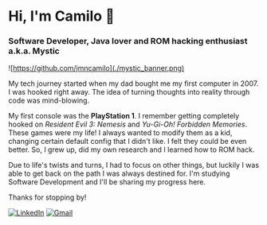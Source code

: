 # Hi, I'm Camilo 👋
### Software Developer, Java lover and ROM hacking enthusiast a.k.a. Mystic

![https://github.com/jmncamilo](./mystic_banner.png)

My tech journey started when my dad bought me my first computer in 2007. I was hooked right away. The idea of turning thoughts into reality through code was mind-blowing.

My first console was the **PlayStation 1**. I remember getting completely hooked on *Resident Evil 3: Nemesis* and *Yu-Gi-Oh! Forbidden Memories*. These games were my life! I always wanted to modify them as a kid, changing certain default config that I didn't like. I felt they could be even better. So, I grew up, did my own research and I learned how to ROM hack.

Due to life's twists and turns, I had to focus on other things, but luckily I was able to get back on the path I was always destined for. I'm studying Software Development and I'll be sharing my progress here.

Thanks for stopping by!

[![LinkedIn](https://img.shields.io/badge/any-Camilo%20Jim%C3%A9nez-you?style=for-the-badge&logo=linkedin&logoColor=0f0f0f&logoSize=auto&label=LinkedIn&labelColor=f0f0f0&color=%230A66C2
)](https://www.linkedin.com/in/camilojimenz/)
[![Gmail](https://img.shields.io/badge/any-jmncamilo%40gmail.com-you?style=for-the-badge&logo=gmail&logoColor=0f0f0f&logoSize=auto&label=Gmail&labelColor=f0f0f0&color=%23EA4335
)](mailto:jmncamilo@gmail.com)
<!--
**jmncamilo/jmncamilo** is a ✨ _special_ ✨ repository because its `README.md` (this file) appears on your GitHub profile.

Here are some ideas to get you started:

- 🔭 I’m currently working on ...
- 🌱 I’m currently learning ...
- 👯 I’m looking to collaborate on ...
- 🤔 I’m looking for help with ...
- 💬 Ask me about ...
- 📫 How to reach me: ...
- 😄 Pronouns: ...
- ⚡ Fun fact: ...
-->
